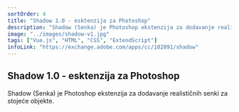 ```yaml
---
sortOrder: 4
title: "Shadow 1.0 - esktenzija za Photoshop"
description: "Shadow (Senka) je Photoshop ekstenzija za dodavanje realističnih senki za stojeće objekte."
image: "../images/shadow-v1.jpg"
tags: ["Vue.js", "HTML", "CSS", "ExtendScript"]
infoLink: "https://exchange.adobe.com/apps/cc/102891/shadow"
---
```


## Shadow 1.0 - esktenzija za Photoshop

Shadow (Senka) je Photoshop ekstenzija za dodavanje realističnih senki za stojeće objekte.
